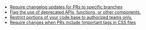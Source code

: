 * [Require changelog updates for PRs to specific branches](/automations/standard/review-changelog)
* [Flag the use of deprecated APIs, functions, or other components.](/automations/change-deprecated-components)
* [Restrict portions of your code base to authorized teams only.](/automations/close-wrong-team-by-directory)
* [Require changes when PRs include !important tags in CSS files](/automations/languages/css/review-css-important)